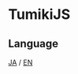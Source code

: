 # TumikiJS

## Language
[JA](https://github.com/TumikiJS) / [EN](https://github.com/TumikiJS/.Github/blob/main/profile/EN_README.md)
